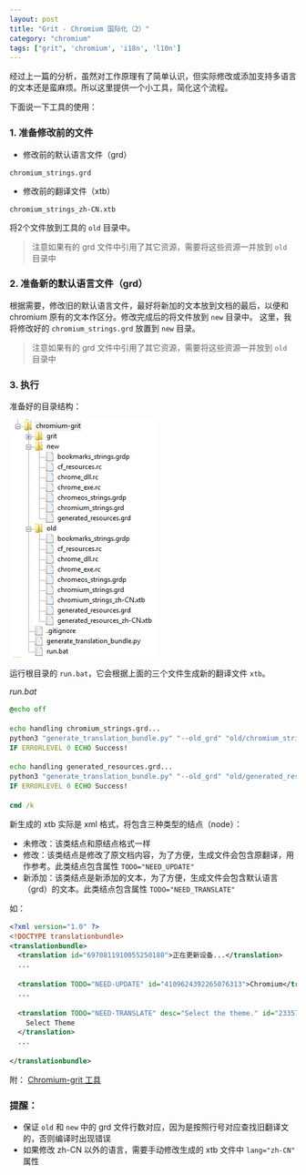```yaml
---
layout: post
title: "Grit - Chromium 国际化（2）"
category: "chromium"
tags: ["grit", 'chromium', 'i18n', 'l10n']
---
```



经过上一篇的分析，虽然对工作原理有了简单认识，但实际修改或添加支持多语言的文本还是蛮麻烦。所以这里提供一个小工具，简化这个流程。

下面说一下工具的使用：

###	1. 准备修改前的文件

- 修改前的默认语言文件（grd）
```
chromium_strings.grd
```
- 修改前的翻译文件（xtb）
```
chromium_strings_zh-CN.xtb
```

将2个文件放到工具的 `old` 目录中。 

> 注意如果有的 grd 文件中引用了其它资源，需要将这些资源一并放到 `old` 目录中

###	2. 准备新的默认语言文件（grd）
根据需要，修改旧的默认语言文件，最好将新加的文本放到文档的最后，以便和 chromium 原有的文本作区分。修改完成后的将文件放到 `new` 目录中。 这里，我将修改好的 `chromium_strings.grd` 放置到 `new` 目录。

> 注意如果有的 grd 文件中引用了其它资源，需要将这些资源一并放到 `old` 目录中



### 3. 执行

准备好的目录结构：

![](/images/posts/grit/grit-tool-structure.jpg)
 

运行根目录的 `run.bat`，它会根据上面的三个文件生成新的翻译文件 `xtb`。

*run.bat*

```bat
@echo off

echo handling chromium_strings.grd...
python3 "generate_translation_bundle.py" "--old_grd" "old/chromium_strings.grd" "--old_xtb" "old/chromium_strings_zh-CN.xtb" "--new_grd" "new/chromium_strings.grd" "-o" "new/chromium_strings_zh-CN.xtb"
IF ERRORLEVEL 0 ECHO Success!

echo handling generated_resources.grd...
python3 "generate_translation_bundle.py" "--old_grd" "old/generated_resources.grd" "--old_xtb" "old/generated_resources_zh-CN.xtb" "--new_grd" "new/generated_resources.grd" "-o" "new/generated_resources_zh-CN.xtb"
IF ERRORLEVEL 0 ECHO Success!

cmd /k

```

新生成的 xtb 实际是 xml 格式，将包含三种类型的结点（node）：
- 未修改：该类结点和原结点格式一样
- 修改：该类结点是修改了原文档内容，为了方便，生成文件会包含原翻译，用作参考。此类结点包含属性 `TODO="NEED_UPDATE"`
- 新添加：该类结点是新添加的文本，为了方便，生成文件会包含默认语言（grd）的文本。此类结点包含属性 `TODO="NEED_TRANSLATE"`

如：

```xml
<?xml version="1.0" ?>
<!DOCTYPE translationbundle>
<translationbundle>
  <translation id="6970811910055250180">正在更新设备...</translation>
  ...

  <translation TODO="NEED-UPDATE" id="4109624392265076313">Chromium</translation>
  ...

  <translation TODO="NEED-TRANSLATE" desc="Select the theme." id="233572109030077464">
    Select Theme
  </translation>
  ...

</translationbundle>
```

附： [Chromium-grit 工具](https://github.com/chengxuebin/chromium-grit)


### <span class="text-danger">提醒：</span>

* 保证 `old` 和 `new` 中的 grd 文件行数对应，因为是按照行号对应查找旧翻译文的，否则编译时出现错误
* 如果修改 zh-CN 以外的语言，需要手动修改生成的 xtb 文件中 `lang="zh-CN"` 属性